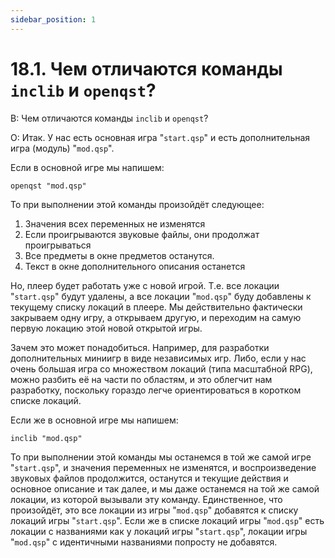 ```yaml
---
sidebar_position: 1
---
```


# 18.1. Чем отличаются команды `inclib` и `openqst`?
<!-- [:faq_18_01] -->
В: Чем отличаются команды `inclib` и `openqst`?

О:
Итак. У нас есть основная игра "`start.qsp`" и есть дополнительная игра (модуль) "`mod.qsp`".

Если в основной игре мы напишем:
```qsp
openqst "mod.qsp"
```
То при выполнении этой команды произойдёт следующее:
1. Значения всех переменных не изменятся
2. Если проигрываются звуковые файлы, они продолжат проигрываться
3. Все предметы в окне предметов останутся.
4. Текст в окне дополнительного описания останется

Но, плеер будет работать уже с новой игрой. Т.е. все локации "`start.qsp`" будут удалены, а все локации "`mod.qsp`" буду добавлены к текущему списку локаций в плеере. Мы действительно фактически закрываем одну игру, а открываем другую, и переходим на самую первую локацию этой новой открытой игры.

Зачем это может понадобиться. Например, для разработки дополнительных миниигр в виде независимых игр. Либо, если у нас очень большая игра со множеством локаций (типа масштабной RPG), можно разбить её на части по областям, и это облегчит нам разработку, поскольку гораздо легче ориентироваться в коротком списке локаций.

Если же в основной игре мы напишем:
```qsp
inclib "mod.qsp"
```
То при выполнении этой команды мы останемся в той же самой игре "`start.qsp`", и значения переменных не изменятся, и воспроизведение звуковых файлов продолжится, останутся и текущие действия и основное описание и так далее, и мы даже останемся на той же самой локации, из которой вызывали эту команду. Единственное, что произойдёт, это все локации из игры "`mod.qsp`" добавятся к списку локаций игры "`start.qsp`". Если же в списке локаций игры "`mod.qsp`" есть локации с названиями как у локаций игры "`start.qsp`", локации игры "`mod.qsp`" с идентичными названиями попросту не добавятся.
